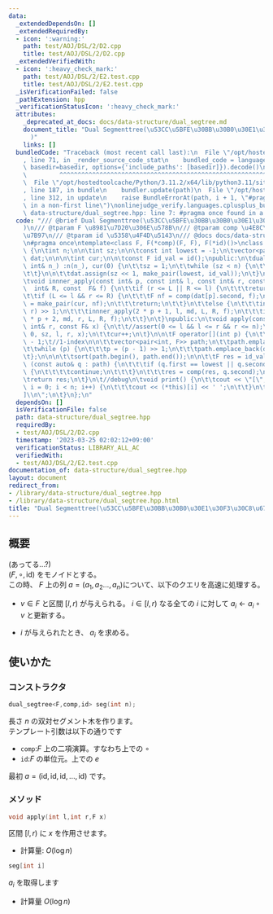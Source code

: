 ```yaml
---
data:
  _extendedDependsOn: []
  _extendedRequiredBy:
  - icon: ':warning:'
    path: test/AOJ/DSL/2/D2.cpp
    title: test/AOJ/DSL/2/D2.cpp
  _extendedVerifiedWith:
  - icon: ':heavy_check_mark:'
    path: test/AOJ/DSL/2/E2.test.cpp
    title: test/AOJ/DSL/2/E2.test.cpp
  _isVerificationFailed: false
  _pathExtension: hpp
  _verificationStatusIcon: ':heavy_check_mark:'
  attributes:
    _deprecated_at_docs: docs/data-structure/dual_segtree.md
    document_title: "Dual Segmenttree(\u53CC\u5BFE\u30BB\u30B0\u30E1\u30F3\u30C8\u6728\
      )"
    links: []
  bundledCode: "Traceback (most recent call last):\n  File \"/opt/hostedtoolcache/Python/3.11.2/x64/lib/python3.11/site-packages/onlinejudge_verify/documentation/build.py\"\
    , line 71, in _render_source_code_stat\n    bundled_code = language.bundle(stat.path,\
    \ basedir=basedir, options={'include_paths': [basedir]}).decode()\n          \
    \         ^^^^^^^^^^^^^^^^^^^^^^^^^^^^^^^^^^^^^^^^^^^^^^^^^^^^^^^^^^^^^^^^^^^^^^^^^^^^^^^^^\n\
    \  File \"/opt/hostedtoolcache/Python/3.11.2/x64/lib/python3.11/site-packages/onlinejudge_verify/languages/cplusplus.py\"\
    , line 187, in bundle\n    bundler.update(path)\n  File \"/opt/hostedtoolcache/Python/3.11.2/x64/lib/python3.11/site-packages/onlinejudge_verify/languages/cplusplus_bundle.py\"\
    , line 312, in update\n    raise BundleErrorAt(path, i + 1, \"#pragma once found\
    \ in a non-first line\")\nonlinejudge_verify.languages.cplusplus_bundle.BundleErrorAt:\
    \ data-structure/dual_segtree.hpp: line 7: #pragma once found in a non-first line\n"
  code: "/// @brief Dual Segmenttree(\u53CC\u5BFE\u30BB\u30B0\u30E1\u30F3\u30C8\u6728\
    )\n/// @tparam F \u8981\u7D20\u306E\u578B\n/// @tparam comp \u4E8C\u9805\u6F14\
    \u7B97\n/// @tparam id \u5358\u4F4D\u5143\n/// @docs docs/data-structure/dual_segtree.md\n\
    \n#pragma once\ntemplate<class F, F(*comp)(F, F), F(*id)()>\nclass dual_segtree\
    \ {\n\tint n;\n\n\tint sz;\n\n\tconst int lowest = -1;\n\tvector<pair<int, F>>\
    \ dat;\n\n\n\tint cur;\n\n\tconst F id_val = id();\npublic:\n\tdual_segtree(const\
    \ int& n_) :n(n_), cur(0) {\n\t\tsz = 1;\n\t\twhile (sz < n) {\n\t\t\tsz <<= 1;\n\
    \t\t}\n\n\t\tdat.assign(sz << 1, make_pair(lowest, id_val));\n\t}\n\nprivate:\n\
    \tvoid innner_apply(const int& p, const int& l, const int& r, const int& L, const\
    \  int& R, const  F& f) {\n\t\tif (r <= L || R <= l) {\n\t\t\treturn;\n\t\t}\n\
    \t\tif (L <= l && r <= R) {\n\t\t\tF nf = comp(dat[p].second, f);\n\t\t\tdat[p]\
    \ = make_pair(cur, nf);\n\t\t\treturn;\n\t\t}\n\t\telse {\n\t\t\tint md = (l +\
    \ r) >> 1;\n\t\t\tinnner_apply(2 * p + 1, l, md, L, R, f);\n\t\t\tinnner_apply(2\
    \ * p + 2, md, r, L, R, f);\n\t\t}\n\t}\npublic:\n\tvoid apply(const int& l, const\
    \ int& r, const F& x) {\n\t\t//assert(0 <= l && l <= r && r <= n);\n\t\tinnner_apply(0,\
    \ 0, sz, l, r, x);\n\t\tcur++;\n\t}\n\n\tF operator[](int p) {\n\t\tp = p + sz\
    \ - 1;\t//1-index\n\n\t\tvector<pair<int, F>> path;\n\t\tpath.emplace_back(dat[p]);\n\
    \t\twhile (p) {\n\t\t\tp = (p - 1) >> 1;\n\t\t\tpath.emplace_back(dat[p]);\n\t\
    \t};\n\n\n\t\tsort(path.begin(), path.end());\n\n\t\tF res = id_val;\n\t\tfor\
    \ (const auto& q : path) {\n\t\t\tif (q.first == lowest || q.second == id_val)\
    \ {\n\t\t\t\tcontinue;\n\t\t\t}\n\t\t\tres = comp(res, q.second);\n\t\t}\n\n\t\
    \treturn res;\n\t}\n\t//debug\n\tvoid print() {\n\t\tcout << \"[\";\n\t\tfor (int\
    \ i = 0; i < n; i++) {\n\t\t\tcout << (*this)[i] << ' ';\n\t\t}\n\t\tcout << \"\
    ]\\n\";\n\t}\n};\n"
  dependsOn: []
  isVerificationFile: false
  path: data-structure/dual_segtree.hpp
  requiredBy:
  - test/AOJ/DSL/2/D2.cpp
  timestamp: '2023-03-25 02:02:12+09:00'
  verificationStatus: LIBRARY_ALL_AC
  verifiedWith:
  - test/AOJ/DSL/2/E2.test.cpp
documentation_of: data-structure/dual_segtree.hpp
layout: document
redirect_from:
- /library/data-structure/dual_segtree.hpp
- /library/data-structure/dual_segtree.hpp.html
title: "Dual Segmenttree(\u53CC\u5BFE\u30BB\u30B0\u30E1\u30F3\u30C8\u6728)"
---
```

## 概要
(あってる...?)\
$(F,\circ,\text{id})$ をモノイドとする。\
この時、 $F$ 上の列 $a=(a_1,a_2\dots,a_n)$について、以下のクエリを高速に処理する。
- $v\in F$ と区間 $[l,r)$ が与えられる。 $i\in [l,r)$ なる全ての $i$ に対して $a_i\leftarrow a_i\circ v$ と更新する。

- $i$ が与えられたとき、 $a_i$ を求める。
## 使いかた
### コンストラクタ
```cpp
dual_segtree<F,comp,id> seg(int n);
```
長さ $n$ の双対セグメント木を作ります。\
テンプレート引数は以下の通りです
- `comp`:$F$ 上の二項演算。すなわち上での $\circ$
- `id`:$F$ の単位元。上での $e$

最初 $a=(\text{id},\text{id},\text{id},\dots,\text{id})$ です。
### メソッド
```cpp
void apply(int l,int r,F x)
```
区間 $[l,r)$ に $x$ を作用させます。
- 計算量: $O(\log n)$

```cpp
seg[int i]
```
$a_i$ を取得します
- 計算量 $O(\log n)$